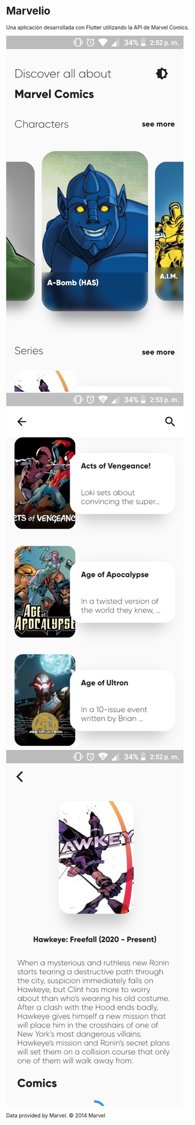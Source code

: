 # Marvelio

Una aplicación desarrollada con Flutter utilizando la API de Marvel Comics.

![](assets/images/s_1.jpeg )
![](assets/images/s_2.jpeg )
![](assets/images/s_3.jpeg )

Data provided by Marvel. © 2014 Marvel